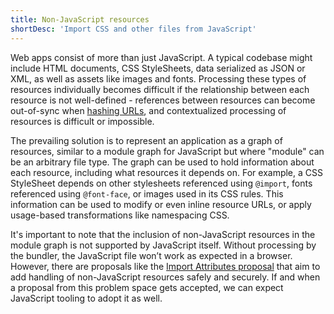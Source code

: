 ```yaml
---
title: Non-JavaScript resources
shortDesc: 'Import CSS and other files from JavaScript'
---
```


Web apps consist of more than just JavaScript. A typical codebase might include HTML documents, CSS StyleSheets, data serialized as JSON or XML, as well as assets like images and fonts. Processing these types of resources individually becomes difficult if the relationship between each resource is not well-defined - references between resources can become out-of-sync when [hashing URLs](/hashing/), and contextualized processing of resources is difficult or impossible.

The prevailing solution is to represent an application as a graph of resources, similar to a module graph for JavaScript but where "module" can be an arbitrary file type. The graph can be used to hold information about each resource, including what resources it depends on. For example, a CSS StyleSheet depends on other stylesheets referenced using `@import`, fonts referenced using `@font-face`, or images used in its CSS rules. This information can be used to modify or even inline resource URLs, or apply usage-based transformations like namespacing CSS.

It's important to note that the inclusion of non-JavaScript resources in the module graph is not supported by JavaScript itself. Without processing by the bundler, the JavaScript file won’t work as expected in a browser. However, there are proposals like the [Import Attributes proposal] that aim to add handling of non-JavaScript resources safely and securely. If and when a proposal from this problem space gets accepted, we can expect JavaScript tooling to adopt it as well.

[import attributes proposal]: https://github.com/tc39/proposal-import-attributes

